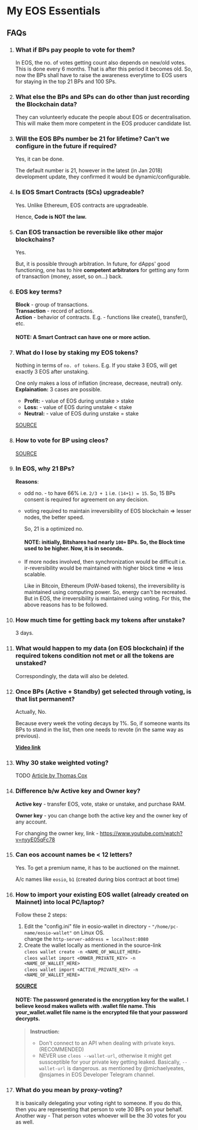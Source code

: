 # My EOS Essentials
## FAQs

1. ### What if BPs pay people to vote for them?
    In EOS, the no. of votes getting count also depends on new/old votes. This is done every 6 months. That is after this period it becomes old.
    So, now the BPs shall have to raise the awareness everytime to EOS users for staying in the top 21 BPs and 100 SPs.

2. ### What else the BPs and SPs can do other than just recording the Blockchain data?
    They can volunteerly educate the people about EOS or decentralisation. This will make them more competent in the EOS producer candidate list.

3. ### Will the EOS BPs number be 21 for lifetime? Can't we configure in the future if required?
    Yes, it can be done.

    The default number is 21, however in the latest (in Jan 2018) development update, they confirmed it would be dynamic/configurable.﻿

4. ### Is EOS Smart Contracts (SCs) upgradeable?
    Yes. Unlike Ethereum, EOS contracts are upgradeable.

    Hence, **Code is NOT the law.**

5. ### Can EOS transaction be reversible like other major blockchains?
    Yes. 

    But, it is possible through arbitration. In future, for dApps' good functioning, one has to hire **competent arbitrators** for getting any form of transaction (money, asset, so on...) back. 

6. ### EOS key terms?
    **Block** - group of transactions.<br/>
    **Transaction** - record of actions.<br/>
    **Action** - behavior of contracts. E.g. - functions like create(), transfer(), etc.
    
    #### NOTE: A Smart Contract can have one or more action.

7. ### What do I lose by staking my EOS tokens?
    Nothing in terms of ```no. of tokens```. E.g. If you stake 3 EOS, will get exactly 3 EOS after unstaking.
    
    One only makes a loss of inflation (increase, decrease, neutral) only. <br/>
    **Explaination:** 3 cases are possible.
    
    * **Profit:** - value of EOS during unstake > stake  
    * **Loss:** - value of EOS during unstake < stake
    * **Neutral:** - value of EOS during unstake = stake
    
    [SOURCE](https://eosio.stackexchange.com/questions/824/can-i-stake-back-my-bandwidth-without-cost)
    
8. ### How to vote for BP using cleos?
   
   [SOURCE](https://eosio.stackexchange.com/questions/725/how-to-vote-using-cleos)
   
9. ### In EOS, why 21 BPs?
    **Reasons**: <br>
    
    * odd no. - to have 66% i.e. ```2/3 + 1``` i.e. ```(14+1) = 15```. So, 15 BPs consent is required for agreement on any decision.
    * voting required to maintain irreversibility of EOS blockchain => lesser nodes, the better speed. 
      
      So, 21 is a optimized no. 
        #### NOTE: initially, Bitshares had nearly ```100+``` BPs. So, the Block time used to be higher. Now, it is in seconds.
    * If more nodes involved, then synchronization would be difficult i.e. ir-reversibility would be maintained with higher block time => less scalable.
   
        Like in Bitcoin, Ethereum (PoW-based tokens), the irreversibility is maintained using computing power. So, energy can't be recreated. But in EOS, the irreversibility is maintained using voting. For this, the above reasons has to be followed.
     
10. ### How much time for getting back my tokens after unstake?
    3 days.
    
11. ### What would happen to my data (on EOS blockchain) if the required tokens condition not met or all the tokens are unstaked?
    Correspondingly, the data will also be deleted.
    
12. ### Once BPs (Active + Standby) get selected through voting, is that list permanent?
    Actually, No.
    
    Because every week the voting decays by 1%. So, if someone wants its BPs to stand in the list, then one needs to revote (in the same way as previous).
    
    [**Video link**](https://www.youtube.com/watch?v=v9h4u1xUASw)

13. ### Why 30 stake weighted voting?
    TODO
    [Article by Thomas Cox](https://medium.com/@thomas.cox_39839/why-30-stake-weighted-approval-votes-for-eosio-1402b994bf20)

14. ### Difference b/w Active key and Owner key?
    **Active key** - transfer EOS, vote, stake or unstake, and purchase RAM. 
    
    **Owner key** - you can change both the active key and the owner key of any account. 
    
    For changing the owner key, link - https://www.youtube.com/watch?v=nyyE05qFc78
    
15. ### Can eos account names be < 12 letters?
    Yes. To get a premium name, it has to be auctioned on the mainnet.
    
    A/c names like ```eosio```, ```b1``` (created during bios contract at boot time)

16. ### How to import your existing EOS wallet (already created on Mainnet) into local PC/laptop?
    Follow these 2 steps: 
    1. Edit the "config.ini" file in eosio-wallet in directory - ```"/home/pc-name/eosio-wallet"``` on Linux OS. <br/>
		change the 
			```http-server-address = localhost:8080```
	2. Create the wallet locally as mentioned in the source-link <br/>
		```cleos wallet create -n <NAME_OF_WALLET_HERE>``` <br/>
		```cleos wallet import <ONWER_PRIVATE_KEY> -n <NAME_OF_WALLET_HERE>``` <br/>
		```cleos wallet import <ACTIVE_PRIVATE_KEY> -n <NAME_OF_WALLET_HERE>```
        
    [**SOURCE**](https://eosio.stackexchange.com/questions/1363/wallet-essentials-for-importing-your-existing-eos-wallet)
    
    #### NOTE: The password generated is the encryption key for the wallet. I believe keosd makes wallets with .wallet file name. This your_wallet.wallet file name is the encrypted file that your password decrypts. 
    
    > **Instruction:**
    >* Don't connect to an API when dealing with private keys. (RECOMMENDED)
    >* NEVER use ```cleos --wallet-url```, otherwise it might get sussceptible for your private key getting leaked.
        Basically, ```--wallet-url``` is dangerous.
        as mentioned by @michaelyeates, @nsjames in EOS Developer Telegram channel.
    
17. ### What do you mean by proxy-voting?
	It is basically delegating your voting right to someone.
	If you do this, then you are representing that person to vote 30 BPs on your behalf. Another way - That person votes whoever will be the 30 votes for you as well.
    
    
    
